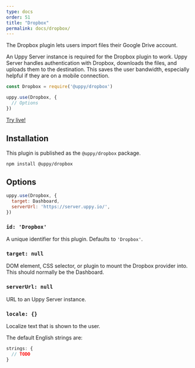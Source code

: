 ```yaml
---
type: docs
order: 51
title: "Dropbox"
permalink: docs/dropbox/
---
```


The Dropbox plugin lets users import files their Google Drive account.

An Uppy Server instance is required for the Dropbox plugin to work. Uppy Server handles authentication with Dropbox, downloads the files, and uploads them to the destination. This saves the user bandwidth, especially helpful if they are on a mobile connection.

```js
const Dropbox = require('@uppy/dropbox')

uppy.use(Dropbox, {
  // Options
})
```

[Try live!](/examples/dashboard/)

## Installation

This plugin is published as the `@uppy/dropbox` package.

```shell
npm install @uppy/dropbox
```

## Options

```js
uppy.use(Dropbox, {
  target: Dashboard,
  serverUrl: 'https://server.uppy.io/',
})
```

### `id: 'Dropbox'`

A unique identifier for this plugin. Defaults to `'Dropbox'`.

### `target: null`

DOM element, CSS selector, or plugin to mount the Dropbox provider into. This should normally be the Dashboard.

### `serverUrl: null`

URL to an Uppy Server instance.

### `locale: {}`

Localize text that is shown to the user.

The default English strings are:

```js
strings: {
  // TODO
}
```
